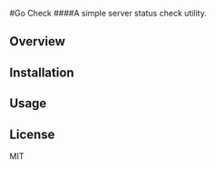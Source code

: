 #Go Check
####A simple server status check utility.

Overview
--------

Installation
------------

Usage
-----

License
-------

MIT